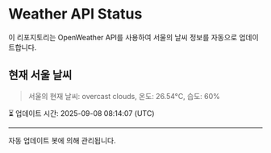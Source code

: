 
# Weather API Status

이 리포지토리는 OpenWeather API를 사용하여 서울의 날씨 정보를 자동으로 업데이트합니다.

## 현재 서울 날씨
> 서울의 현재 날씨: overcast clouds, 온도: 26.54°C, 습도: 60%

⏳ 업데이트 시간: 2025-09-08 08:14:07 (UTC)

---
자동 업데이트 봇에 의해 관리됩니다.
